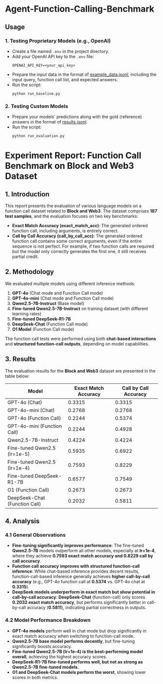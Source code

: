 # Agent-Function-Calling-Benchmark

## Usage

### 1. Testing Proprietary Models (e.g., OpenAI)
- Create a file named `.env` in the project directory.
- Add your OpenAI API key to the `.env` file:
  ```env
  OPENAI_API_KEY=<your_api_key>
  ```
- Prepare the input data in the format of [example_data.jsonl](./data/example_data.jsonl), including the input query, function call list, and expected answers.
- Run the script:
  ```sh
  python run_baseline.py
  ```

### 2. Testing Custom Models
- Prepare your models' predictions along with the gold (reference) answers in the format of [results.jsonl](./data/baseline_gpt-4o-mini_results.jsonl).
- Run the script:
  ```sh
  python run_evaluation.py
  ```

# Experiment Report: Function Call Benchmark on Block and Web3 Dataset

## 1. Introduction

This report presents the evaluation of various language models on a function call dataset related to **Block and Web3**. The dataset comprises **187 test samples**, and the evaluation focuses on two key benchmarks:

- **Exact Match Accuracy (exact_match_acc)**: The generated ordered function call, including arguments, is entirely correct.
- **Call by Call Accuracy (call_by_call_acc)**: The generated ordered function call contains some correct arguments, even if the entire sequence is not perfect. For example, if two function calls are required but the model only correctly generates the first one, it still receives partial credit.

## 2. Methodology

We evaluated multiple models using different inference methods:

1. **GPT-4o** (Chat mode and Function Call mode)
2. **GPT-4o-mini** (Chat mode and Function Call mode)
3. **Qwen2.5-7B-Instruct** (Base model)
4. **Fine-tuned Qwen2.5-7B-Instruct** on training dataset (with different learning rates)
5. **Fine-tuned DeepSeek-R1-7B**
6. **DeepSeek-Chat** (Function Call mode)
7. **O1 Model** (Function Call mode)

The function call tests were performed using both **chat-based interactions** and **structured function-call outputs**, depending on model capabilities.

## 3. Results

The evaluation results for the **Block and Web3** dataset are presented in the table below:

| Model | Exact Match Accuracy | Call by Call Accuracy |
| --- | --- | --- |
| GPT-4o (Chat) | 0.3315 | 0.3315 |
| GPT-4o-mini (Chat) | 0.2768 | 0.2768 |
| GPT-4o (Function Call) | 0.2244 | 0.5374 |
| GPT-4o-mini (Function Call) | 0.2244 | 0.4928 |
| Qwen2.5-7B-Instruct | 0.4224 | 0.4224 |
| Fine-tuned Qwen2.5 (lr=1e-5) | 0.5935 | 0.6922 |
| Fine-tuned Qwen2.5 (lr=1e-4) | 0.7593 | 0.8229 |
| Fine-tuned DeepSeek-R1-7B | 0.6577 | 0.7549 |
| O1 (Function Call) | 0.2673 | 0.2673 |
| DeepSeek-Chat (Function Call) | 0.2032 | 0.5811 |

## 4. Analysis

### 4.1 General Observations
- **Fine-tuning significantly improves performance**: The fine-tuned **Qwen2.5-7B** models outperform all other models, especially at **lr=1e-4**, where they achieve **0.7593 exact match accuracy and 0.8229 call by call accuracy**.
- **Function call accuracy improves with structured function-call inference**: While chat-based inference provides decent results, function-call-based inference generally achieves **higher call-by-call accuracy** (e.g., GPT-4o function call at **0.5374** vs. GPT-4o chat at **0.3315**).
- **DeepSeek models underperform in exact match but show potential in call-by-call accuracy**: **DeepSeek-Chat** (function-call) only scores **0.2032 exact match accuracy**, but performs significantly better in call-by-call accuracy (**0.5811**), indicating partial correctness in outputs.

### 4.2 Model Performance Breakdown
- **GPT-4o models** perform well in chat mode but drop significantly in exact match accuracy when switching to function-call mode.
- **Qwen2.5-7B base model performs decently**, but fine-tuning significantly boosts accuracy.
- **Fine-tuned Qwen2.5-7B (lr=1e-4) is the best-performing model overall**, achieving the highest accuracy scores.
- **DeepSeek-R1-7B fine-tuned performs well, but not as strong as Qwen2.5-7B fine-tuned models.**
- **O1 and DeepSeek-Chat models perform the worst**, showing lower scores in both metrics.

